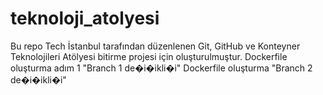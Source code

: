 # teknoloji_atolyesi
Bu repo Tech İstanbul tarafından düzenlenen Git, GitHub ve Konteyner Teknolojileri Atölyesi bitirme projesi için oluşturulmuştur.
Dockerfile oluşturma adım 1 "Branch 1 de�i�ikli�i" 
Dockerfile oluşturma "Branch 2 de�i�ikli�i" 

